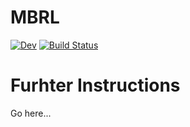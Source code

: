 # MBRL

[![Dev](https://img.shields.io/badge/docs-dev-blue.svg)](https://SvenDuve.github.io/MBRL.jl/dev/)
[![Build Status](https://github.com/SvenDuve/MBRL.jl/actions/workflows/CI.yml/badge.svg?branch=main)](https://github.com/SvenDuve/MBRL.jl/actions/workflows/CI.yml?query=branch%3Amain)


# Furhter Instructions

Go here...